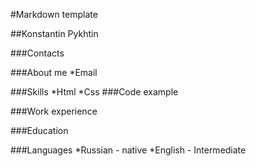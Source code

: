 #Markdown template

##Konstantin Pykhtin

###Contacts

###About me
*Email

###Skills
*Html
*Css
###Code example

###Work experience

###Education

###Languages
 *Russian - native
 *English - Intermediate

